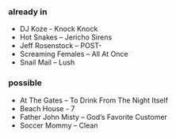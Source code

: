 ### already in

* DJ Koze - Knock Knock
* Hot Snakes – Jericho Sirens
* Jeff Rosenstock – POST-
* Screaming Females – All At Once
* Snail Mail – Lush


### possible

* At The Gates – To Drink From The Night Itself
* Beach House - 7
* Father John Misty – God’s Favorite Customer
* Soccer Mommy – Clean
